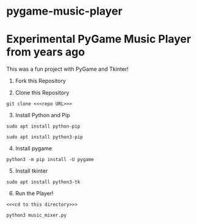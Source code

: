 # pygame-music-player
# Experimental PyGame Music Player from years ago
This was a fun project with PyGame and Tkinter!

1) Fork this Repository

2) Clone this Repository

  `git clone <<<repo URL>>>`

3) Install Python and Pip

  `sudo apt install python-pip`

  `sudo apt install python3-pip`

4) Install pygame

  `python3 -m pip install -U pygame`

5) Install tkinter

  `sudo apt install python3-tk`

6) Run the Player!

  `<<<cd to this directory>>>`
  
  `python3 music_mixer.py`